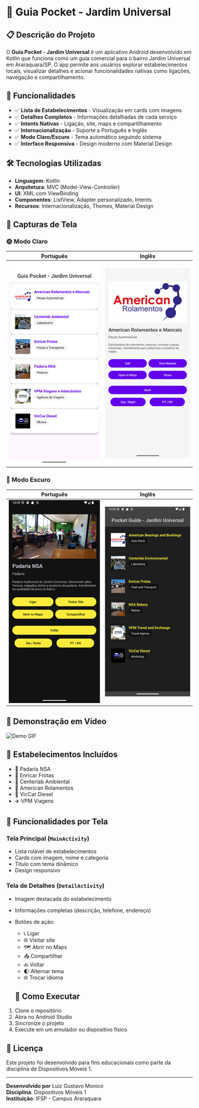# 📱 Guia Pocket - Jardim Universal

## 📋 Descrição do Projeto
O **Guia Pocket - Jardim Universal** é um aplicativo Android desenvolvido em Kotlin que funciona como um guia comercial para o bairro Jardim Universal em Araraquara/SP. O app permite aos usuários explorar estabelecimentos locais, visualizar detalhes e acionar funcionalidades nativas como ligações, navegação e compartilhamento.

## 🎯 Funcionalidades
- ✅ **Lista de Estabelecimentos** - Visualização em cards com imagens
- ✅ **Detalhes Completos** - Informações detalhadas de cada serviço
- ✅ **Intents Nativas** - Ligação, site, maps e compartilhamento
- ✅ **Internacionalização** - Suporte a Português e Inglês
- ✅ **Modo Claro/Escuro** - Tema automático seguindo sistema
- ✅ **Interface Responsiva** - Design moderno com Material Design

## 🛠 Tecnologias Utilizadas
- **Linguagem**: Kotlin
- **Arquitetura**: MVC (Model-View-Controller)
- **UI**: XML com ViewBinding
- **Componentes**: ListView, Adapter personalizado, Intents
- **Recursos**: Internacionalização, Themes, Material Design

## 📸 Capturas de Tela

### 🌞 Modo Claro
| Português | Inglês |
|-----------|---------|
| ![Modo Claro PT](screenshots/light_pt.png) | ![Modo Claro EN](screenshots/light_en.png) |

### 🌙 Modo Escuro  
| Português | Inglês |
|-----------|---------|
| ![Modo Escuro PT](screenshots/dark_pt.png) | ![Modo Escuro EN](screenshots/dark_en.png) |

## 🎥 Demonstração em Vídeo
![Demo GIF](screenshots/demo.gif)

## 🏢 Estabelecimentos Incluídos
- 🥖 Padaria NSA
- 🚚 Enricar Frotas  
- 🔬 Centerlab Ambiental
- 🔧 American Rolamentos
- 🚛 VicCar Diesel
- ✈️ VPM Viagens

## 📱 Funcionalidades por Tela

### Tela Principal (`MainActivity`)
- Lista rolável de estabelecimentos
- Cards com imagem, nome e categoria
- Título com tema dinâmico
- Design responsivo

### Tela de Detalhes (`DetailActivity`)  
- Imagem destacada do estabelecimento
- Informações completas (descrição, telefone, endereço)
- Botões de ação:
  - 📞 Ligar
  - 🌐 Visitar site
  - 🗺️ Abrir no Maps
  - 📤 Compartilhar
  - 🔙 Voltar
  - 🌓 Alternar tema
  - 🌐 Trocar idioma

  ## 🚀 Como Executar
1. Clone o repositório
2. Abra no Android Studio
3. Sincronize o projeto
4. Execute em um emulador ou dispositivo físico

## 📄 Licença
Este projeto foi desenvolvido para fins educacionais como parte da disciplina de Dispositivos Móveis 1.

---

**Desenvolvido por** Luiz Gustavo Monico  
**Disciplina**: Dispositivos Móveis 1  
**Instituição**: IFSP - Campus Araraquara
